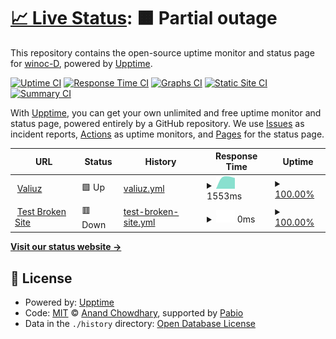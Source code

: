 # [📈 Live Status](https://demo.upptime.js.org): <!--live status--> **🟧 Partial outage**

This repository contains the open-source uptime monitor and status page for [winoc-D](https://demo.upptime.js.org), powered by [Upptime](https://github.com/upptime/upptime).

[![Uptime CI](https://github.com/winoc-D/upptime/workflows/Uptime%20CI/badge.svg)](https://github.com/winoc-D/upptime/actions?query=workflow%3A%22Uptime+CI%22)
[![Response Time CI](https://github.com/winoc-D/upptime/workflows/Response%20Time%20CI/badge.svg)](https://github.com/winoc-D/upptime/actions?query=workflow%3A%22Response+Time+CI%22)
[![Graphs CI](https://github.com/winoc-D/upptime/workflows/Graphs%20CI/badge.svg)](https://github.com/winoc-D/upptime/actions?query=workflow%3A%22Graphs+CI%22)
[![Static Site CI](https://github.com/winoc-D/upptime/workflows/Static%20Site%20CI/badge.svg)](https://github.com/winoc-D/upptime/actions?query=workflow%3A%22Static+Site+CI%22)
[![Summary CI](https://github.com/winoc-D/upptime/workflows/Summary%20CI/badge.svg)](https://github.com/winoc-D/upptime/actions?query=workflow%3A%22Summary+CI%22)

With [Upptime](https://upptime.js.org), you can get your own unlimited and free uptime monitor and status page, powered entirely by a GitHub repository. We use [Issues](https://github.com/winoc-D/upptime/issues) as incident reports, [Actions](https://github.com/winoc-D/upptime/actions) as uptime monitors, and [Pages](https://demo.upptime.js.org) for the status page.

<!--start: status pages-->
<!-- This summary is generated by Upptime (https://github.com/upptime/upptime) -->
<!-- Do not edit this manually, your changes will be overwritten -->
<!-- prettier-ignore -->
| URL | Status | History | Response Time | Uptime |
| --- | ------ | ------- | ------------- | ------ |
| <img alt="" src="https://icons.duckduckgo.com/ip3/www.valiuz.com.ico" height="13"> [Valiuz](https://www.valiuz.com) | 🟩 Up | [valiuz.yml](https://github.com/winoc-D/upptime/commits/HEAD/history/valiuz.yml) | <details><summary><img alt="Response time graph" src="./graphs/valiuz/response-time-week.png" height="20"> 1553ms</summary><br><a href="https://winoc-D.github.io/upptime/history/valiuz"><img alt="Response time 1553" src="https://img.shields.io/endpoint?url=https%3A%2F%2Fraw.githubusercontent.com%2Fwinoc-D%2Fupptime%2FHEAD%2Fapi%2Fvaliuz%2Fresponse-time.json"></a><br><a href="https://winoc-D.github.io/upptime/history/valiuz"><img alt="24-hour response time 1553" src="https://img.shields.io/endpoint?url=https%3A%2F%2Fraw.githubusercontent.com%2Fwinoc-D%2Fupptime%2FHEAD%2Fapi%2Fvaliuz%2Fresponse-time-day.json"></a><br><a href="https://winoc-D.github.io/upptime/history/valiuz"><img alt="7-day response time 1553" src="https://img.shields.io/endpoint?url=https%3A%2F%2Fraw.githubusercontent.com%2Fwinoc-D%2Fupptime%2FHEAD%2Fapi%2Fvaliuz%2Fresponse-time-week.json"></a><br><a href="https://winoc-D.github.io/upptime/history/valiuz"><img alt="30-day response time 1553" src="https://img.shields.io/endpoint?url=https%3A%2F%2Fraw.githubusercontent.com%2Fwinoc-D%2Fupptime%2FHEAD%2Fapi%2Fvaliuz%2Fresponse-time-month.json"></a><br><a href="https://winoc-D.github.io/upptime/history/valiuz"><img alt="1-year response time 1553" src="https://img.shields.io/endpoint?url=https%3A%2F%2Fraw.githubusercontent.com%2Fwinoc-D%2Fupptime%2FHEAD%2Fapi%2Fvaliuz%2Fresponse-time-year.json"></a></details> | <details><summary><a href="https://winoc-D.github.io/upptime/history/valiuz">100.00%</a></summary><a href="https://winoc-D.github.io/upptime/history/valiuz"><img alt="All-time uptime 100.00%" src="https://img.shields.io/endpoint?url=https%3A%2F%2Fraw.githubusercontent.com%2Fwinoc-D%2Fupptime%2FHEAD%2Fapi%2Fvaliuz%2Fuptime.json"></a><br><a href="https://winoc-D.github.io/upptime/history/valiuz"><img alt="24-hour uptime 100.00%" src="https://img.shields.io/endpoint?url=https%3A%2F%2Fraw.githubusercontent.com%2Fwinoc-D%2Fupptime%2FHEAD%2Fapi%2Fvaliuz%2Fuptime-day.json"></a><br><a href="https://winoc-D.github.io/upptime/history/valiuz"><img alt="7-day uptime 100.00%" src="https://img.shields.io/endpoint?url=https%3A%2F%2Fraw.githubusercontent.com%2Fwinoc-D%2Fupptime%2FHEAD%2Fapi%2Fvaliuz%2Fuptime-week.json"></a><br><a href="https://winoc-D.github.io/upptime/history/valiuz"><img alt="30-day uptime 100.00%" src="https://img.shields.io/endpoint?url=https%3A%2F%2Fraw.githubusercontent.com%2Fwinoc-D%2Fupptime%2FHEAD%2Fapi%2Fvaliuz%2Fuptime-month.json"></a><br><a href="https://winoc-D.github.io/upptime/history/valiuz"><img alt="1-year uptime 100.00%" src="https://img.shields.io/endpoint?url=https%3A%2F%2Fraw.githubusercontent.com%2Fwinoc-D%2Fupptime%2FHEAD%2Fapi%2Fvaliuz%2Fuptime-year.json"></a></details>
| <img alt="" src="https://icons.duckduckgo.com/ip3/thissitedoesnotexist.koj.co.ico" height="13"> [Test Broken Site](https://thissitedoesnotexist.koj.co) | 🟥 Down | [test-broken-site.yml](https://github.com/winoc-D/upptime/commits/HEAD/history/test-broken-site.yml) | <details><summary><img alt="Response time graph" src="./graphs/test-broken-site/response-time-week.png" height="20"> 0ms</summary><br><a href="https://winoc-D.github.io/upptime/history/test-broken-site"><img alt="Response time 0" src="https://img.shields.io/endpoint?url=https%3A%2F%2Fraw.githubusercontent.com%2Fwinoc-D%2Fupptime%2FHEAD%2Fapi%2Ftest-broken-site%2Fresponse-time.json"></a><br><a href="https://winoc-D.github.io/upptime/history/test-broken-site"><img alt="24-hour response time 0" src="https://img.shields.io/endpoint?url=https%3A%2F%2Fraw.githubusercontent.com%2Fwinoc-D%2Fupptime%2FHEAD%2Fapi%2Ftest-broken-site%2Fresponse-time-day.json"></a><br><a href="https://winoc-D.github.io/upptime/history/test-broken-site"><img alt="7-day response time 0" src="https://img.shields.io/endpoint?url=https%3A%2F%2Fraw.githubusercontent.com%2Fwinoc-D%2Fupptime%2FHEAD%2Fapi%2Ftest-broken-site%2Fresponse-time-week.json"></a><br><a href="https://winoc-D.github.io/upptime/history/test-broken-site"><img alt="30-day response time 0" src="https://img.shields.io/endpoint?url=https%3A%2F%2Fraw.githubusercontent.com%2Fwinoc-D%2Fupptime%2FHEAD%2Fapi%2Ftest-broken-site%2Fresponse-time-month.json"></a><br><a href="https://winoc-D.github.io/upptime/history/test-broken-site"><img alt="1-year response time 0" src="https://img.shields.io/endpoint?url=https%3A%2F%2Fraw.githubusercontent.com%2Fwinoc-D%2Fupptime%2FHEAD%2Fapi%2Ftest-broken-site%2Fresponse-time-year.json"></a></details> | <details><summary><a href="https://winoc-D.github.io/upptime/history/test-broken-site">100.00%</a></summary><a href="https://winoc-D.github.io/upptime/history/test-broken-site"><img alt="All-time uptime 100.00%" src="https://img.shields.io/endpoint?url=https%3A%2F%2Fraw.githubusercontent.com%2Fwinoc-D%2Fupptime%2FHEAD%2Fapi%2Ftest-broken-site%2Fuptime.json"></a><br><a href="https://winoc-D.github.io/upptime/history/test-broken-site"><img alt="24-hour uptime 100.00%" src="https://img.shields.io/endpoint?url=https%3A%2F%2Fraw.githubusercontent.com%2Fwinoc-D%2Fupptime%2FHEAD%2Fapi%2Ftest-broken-site%2Fuptime-day.json"></a><br><a href="https://winoc-D.github.io/upptime/history/test-broken-site"><img alt="7-day uptime 100.00%" src="https://img.shields.io/endpoint?url=https%3A%2F%2Fraw.githubusercontent.com%2Fwinoc-D%2Fupptime%2FHEAD%2Fapi%2Ftest-broken-site%2Fuptime-week.json"></a><br><a href="https://winoc-D.github.io/upptime/history/test-broken-site"><img alt="30-day uptime 100.00%" src="https://img.shields.io/endpoint?url=https%3A%2F%2Fraw.githubusercontent.com%2Fwinoc-D%2Fupptime%2FHEAD%2Fapi%2Ftest-broken-site%2Fuptime-month.json"></a><br><a href="https://winoc-D.github.io/upptime/history/test-broken-site"><img alt="1-year uptime 100.00%" src="https://img.shields.io/endpoint?url=https%3A%2F%2Fraw.githubusercontent.com%2Fwinoc-D%2Fupptime%2FHEAD%2Fapi%2Ftest-broken-site%2Fuptime-year.json"></a></details>

<!--end: status pages-->

[**Visit our status website →**](https://demo.upptime.js.org)

## 📄 License

- Powered by: [Upptime](https://github.com/upptime/upptime)
- Code: [MIT](./LICENSE) © [Anand Chowdhary](https://anandchowdhary.com), supported by [Pabio](https://pabio.com)
- Data in the `./history` directory: [Open Database License](https://opendatacommons.org/licenses/odbl/1-0/)
